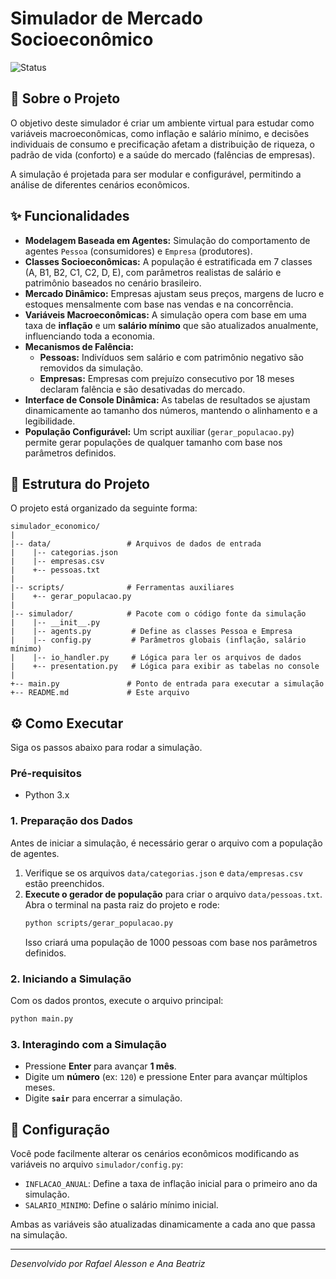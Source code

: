 # Simulador de Mercado Socioeconômico

![Status](https://img.shields.io/badge/status-concluído-green)

## 🚀 Sobre o Projeto

O objetivo deste simulador é criar um ambiente virtual para estudar como variáveis macroeconômicas, como inflação e salário mínimo, e decisões individuais de consumo e precificação afetam a distribuição de riqueza, o padrão de vida (conforto) e a saúde do mercado (falências de empresas).

A simulação é projetada para ser modular e configurável, permitindo a análise de diferentes cenários econômicos.

## ✨ Funcionalidades

- **Modelagem Baseada em Agentes:** Simulação do comportamento de agentes `Pessoa` (consumidores) e `Empresa` (produtores).
- **Classes Socioeconômicas:** A população é estratificada em 7 classes (A, B1, B2, C1, C2, D, E), com parâmetros realistas de salário e patrimônio baseados no cenário brasileiro.
- **Mercado Dinâmico:** Empresas ajustam seus preços, margens de lucro e estoques mensalmente com base nas vendas e na concorrência.
- **Variáveis Macroeconômicas:** A simulação opera com base em uma taxa de **inflação** e um **salário mínimo** que são atualizados anualmente, influenciando toda a economia.
- **Mecanismos de Falência:**
    - **Pessoas:** Indivíduos sem salário e com patrimônio negativo são removidos da simulação.
    - **Empresas:** Empresas com prejuízo consecutivo por 18 meses declaram falência e são desativadas do mercado.
- **Interface de Console Dinâmica:** As tabelas de resultados se ajustam dinamicamente ao tamanho dos números, mantendo o alinhamento e a legibilidade.
- **População Configurável:** Um script auxiliar (`gerar_populacao.py`) permite gerar populações de qualquer tamanho com base nos parâmetros definidos.

## 📁 Estrutura do Projeto

O projeto está organizado da seguinte forma:

```
simulador_economico/
|
|-- data/                 # Arquivos de dados de entrada
|    |-- categorias.json
|    |-- empresas.csv
|    +-- pessoas.txt
|
|-- scripts/              # Ferramentas auxiliares
|    +-- gerar_populacao.py
|
|-- simulador/            # Pacote com o código fonte da simulação
|    |-- __init__.py
|    |-- agents.py         # Define as classes Pessoa e Empresa
|    |-- config.py         # Parâmetros globais (inflação, salário mínimo)
|    |-- io_handler.py     # Lógica para ler os arquivos de dados
|    +-- presentation.py   # Lógica para exibir as tabelas no console
|
+-- main.py               # Ponto de entrada para executar a simulação
+-- README.md             # Este arquivo
```

## ⚙️ Como Executar

Siga os passos abaixo para rodar a simulação.

### Pré-requisitos
- Python 3.x

### 1. Preparação dos Dados

Antes de iniciar a simulação, é necessário gerar o arquivo com a população de agentes.

1.  Verifique se os arquivos `data/categorias.json` e `data/empresas.csv` estão preenchidos.
2.  **Execute o gerador de população** para criar o arquivo `data/pessoas.txt`. Abra o terminal na pasta raiz do projeto e rode:
    ```bash
    python scripts/gerar_populacao.py
    ```
    Isso criará uma população de 1000 pessoas com base nos parâmetros definidos.

### 2. Iniciando a Simulação

Com os dados prontos, execute o arquivo principal:
```bash
python main.py
```

### 3. Interagindo com a Simulação

- Pressione **Enter** para avançar **1 mês**.
- Digite um **número** (ex: `120`) e pressione Enter para avançar múltiplos meses.
- Digite **`sair`** para encerrar a simulação.

## 🔧 Configuração

Você pode facilmente alterar os cenários econômicos modificando as variáveis no arquivo `simulador/config.py`:

- `INFLACAO_ANUAL`: Define a taxa de inflação inicial para o primeiro ano da simulação.
- `SALARIO_MINIMO`: Define o salário mínimo inicial.

Ambas as variáveis são atualizadas dinamicamente a cada ano que passa na simulação.

---

*Desenvolvido por Rafael Alesson e Ana Beatriz*
